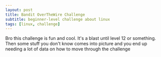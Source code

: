 ```yaml
---
layout: post
title: Bandit OverTheWire Challenge
subtitle: beginner-level challenge about linux  
tags: [linux, challenge]
---
```


Bro this challenge is fun and cool. It's a blast until level 12 or something. Then some stuff you don't know comes into picture and you end up needing a lot of data on how to move through the challenge